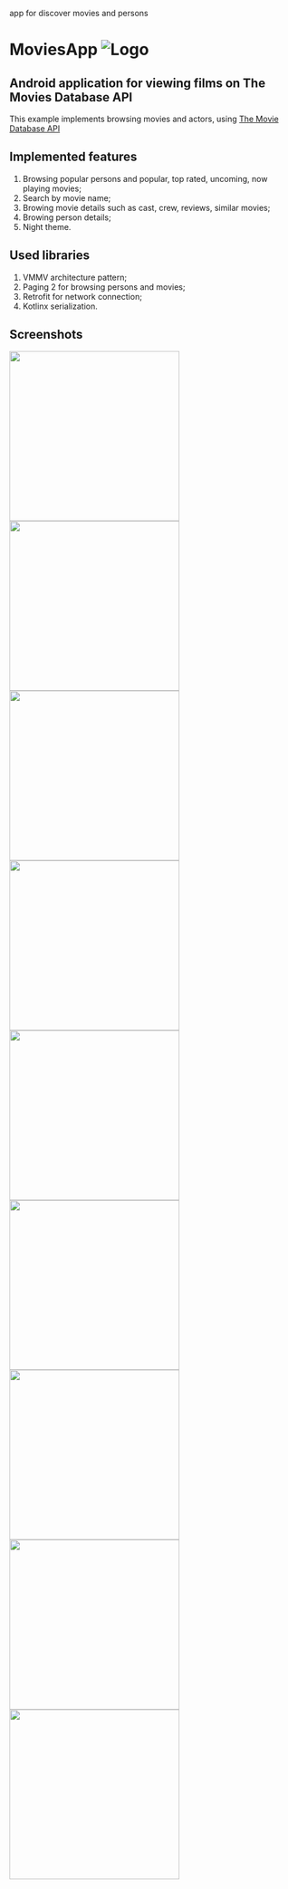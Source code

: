 app for discover movies and persons

# MoviesApp ![Logo](/app/src/main/res/mipmap-xxhdpi/ic_app_icon.png)

## Android application for viewing films on The Movies Database API ##

This example implements browsing movies and actors, using [The Movie Database API](https://www.themoviedb.org/)

## Implemented features ##

1. Browsing popular persons and popular, top rated, uncoming, now playing movies;
2. Search by movie name;
3. Browing movie details such as cast, crew, reviews, similar movies;
4. Browing person details;
5. Night theme.

## Used libraries ##

1. VMMV architecture pattern;
2. Paging 2 for browsing persons and movies;
3. Retrofit for network connection;
4. Kotlinx serialization.

## Screenshots ##

<img src="/screenshots/Screenshot_1615634219.png" width="300"> <img src="/screenshots/Screenshot_1615634320.png" width="300"> <img src="/screenshots/Screenshot_1615634415.png" width="300"> <img src="/screenshots/Screenshot_1615640654.png" width="300"> <img src="/screenshots/Screenshot_1615634356.png" width="300"> <img src="/screenshots/Screenshot_1615640020.png" width="300"> <img src="/screenshots/Screenshot_1615634384.png" width="300"> <img src="/screenshots/Screenshot_1615634390.png" width="300"> <img src="/screenshots/Screenshot_1615634399.png" width="300">
